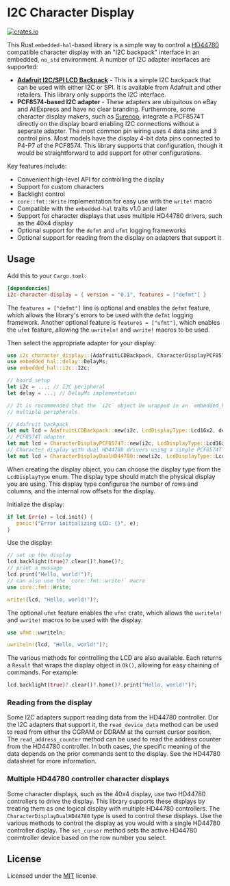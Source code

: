 # I2C Character Display
[![crates.io](https://img.shields.io/crates/v/i2c-character-display.svg)](https://crates.io/crates/i2c-character-display)
<!-- cargo-sync-readme start -->

This Rust `embedded-hal`-based library is a simple way to control a [HD44780](https://en.wikipedia.org/wiki/Hitachi_HD44780_LCD_controller)
compatible character display with an "I2C backpack" interface in an embedded, `no_std` environment. A number of I2C adapter interfaces
are supported:

- **[Adafruit I2C/SPI LCD Backpack](https://www.adafruit.com/product/292)** - This is a simple I2C backpack that can be used with either I2C
  or SPI. It is available from Adafruit and other retailers. This library only supports the I2C interface.
- **PCF8574-based I2C adapter** - These adapters are ubiquitous on eBay and AliExpress and have no clear branding. Furthermore, some character
  display makers, such as [Surenoo](https://www.surenoo.com), integrate a PCF8574T directly on the display board enabling I2C connections without a seperate adapter.
  The most common pin wiring uses 4 data pins and 3 control pins. Most models have the display 4-bit data pins connected to P4-P7 of the PCF8574.
  This library supports that configuration, though it would be straightforward to add support for other configurations.

Key features include:
- Convenient high-level API for controlling the display
- Support for custom characters
- Backlight control
- `core::fmt::Write` implementation for easy use with the `write!` macro
- Compatible with the `embedded-hal` traits v1.0 and later
- Support for character displays that uses multiple HD44780 drivers, such as the 40x4 display
- Optional support for the `defmt` and `ufmt` logging frameworks
- Optional support for reading from the display on adapters that support it

## Usage
Add this to your `Cargo.toml`:
```toml
[dependencies]
i2c-character-display = { version = "0.1", features = ["defmt"] }
```
The `features = ["defmt"]` line is optional and enables the `defmt` feature, which allows the library's errors to be used with the `defmt` logging
framework. Another optional feature is `features = ["ufmt"]`, which enables the `ufmt` feature, allowing the `uwriteln!` and `uwrite!` macros to be used.

Then select the appropriate adapter for your display:
```rust
use i2c_character_display::{AdafruitLCDBackpack, CharacterDisplayPCF8574T, LcdDisplayType};
use embedded_hal::delay::DelayMs;
use embedded_hal::i2c::I2c;

// board setup
let i2c = ...; // I2C peripheral
let delay = ...; // DelayMs implementation

// It is recommended that the `i2c` object be wrapped in an `embedded_hal_bus::i2c::CriticalSectionDevice` so that it can be shared between
// multiple peripherals.

// Adafruit backpack
let mut lcd = AdafruitLCDBackpack::new(i2c, LcdDisplayType::Lcd16x2, delay);
// PCF8574T adapter
let mut lcd = CharacterDisplayPCF8574T::new(i2c, LcdDisplayType::Lcd16x2, delay);
// Character display with dual HD44780 drivers using a single PCF8574T I2C adapter
let mut lcd = CharacterDisplayDualHD44780::new(i2c, LcdDisplayType::Lcd40x4, delay);
```
When creating the display object, you can choose the display type from the `LcdDisplayType` enum. The display type should match the physical
display you are using. This display type configures the number of rows and columns, and the internal row offsets for the display.

Initialize the display:
```rust
if let Err(e) = lcd.init() {
   panic!("Error initializing LCD: {}", e);
}
```
Use the display:
```rust
// set up the display
lcd.backlight(true)?.clear()?.home()?;
// print a message
lcd.print("Hello, world!")?;
// can also use the `core::fmt::write!` macro
use core::fmt::Write;

write!(lcd, "Hello, world!")?;
```
The optional `ufmt` feature enables the `ufmt` crate, which allows the `uwriteln!` and `uwrite!` macros to be used with the display:
```rust
use ufmt::uwriteln;

uwriteln!(lcd, "Hello, world!")?;
```

The various methods for controlling the LCD are also available. Each returns a `Result` that wraps the display object in `Ok()`, allowing for easy chaining
of commands. For example:
```rust
lcd.backlight(true)?.clear()?.home()?.print("Hello, world!")?;
```
### Reading from the display
Some I2C adapters support reading data from the HD44780 controller. Dor the I2C adapters that support it, the `read_device_data` method can be used to read
from either the CGRAM or DDRAM at the current cursor position. The `read_address_counter` method can be used to read the address counter from the HD44780 controller.
In both cases, the specific meaning of the data depends on the prior commands sent to the display. See the HD44780 datasheet for more information.

### Multiple HD44780 controller character displays
Some character displays, such as the 40x4 display, use two HD44780 controllers to drive the display. This library supports these displays by
treating them as one logical display with multiple HD44780 controllers. The `CharacterDisplayDualHD44780` type is used to control these displays.
Use the various methods to control the display as you would with a single HD44780 controller display. The `set_cursor` method sets the active HD44780
conmtroller device based on the row number you select.


<!-- cargo-sync-readme end -->

## License
Licensed under the [MIT](LICENSE) license.